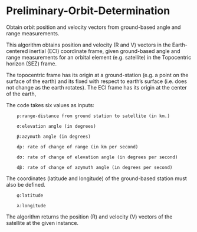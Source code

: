 # Preliminary-Orbit-Determination
Obtain orbit position and velocity vectors from ground-based angle and range measurements.

This algorithm obtains position and velocity (R and V) vectors in the Earth-centered inertial (ECI) coordinate frame, given ground-based angle and range measurements for an orbital element (e.g. satellite) in the Topocentric horizon (SEZ) frame.

The topocentric frame has its origin at a ground-station (e.g. a point on the surface of the earth) and its fixed with respect to earth’s surface (i.e. does not change as the earth rotates). The ECI frame has its origin at the center of the earth,

The code takes six values as inputs: 
        
        ρ:range-distance from ground station to satellite (in km.)
        
        σ:elevation angle (in degrees)
        
        β:azymuth angle (in degrees)
        
        dρ: rate of change of range (in km per second)

        dσ: rate of change of elevation angle (in degrees per second)

        dβ: rate of change of azymuth angle (in degrees per second)

The coordinates (latitude and longitude) of the ground-based station must also be defined.

        φ:latitude

        λ:longitude
        
The algorithm returns the position (R) and velocity (V) vectors of the satellite at the given instance.
